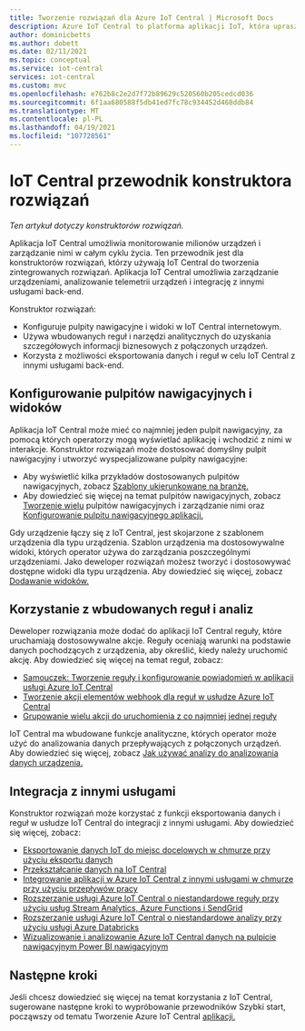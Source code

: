 ```yaml
---
title: Tworzenie rozwiązań dla Azure IoT Central | Microsoft Docs
description: Azure IoT Central to platforma aplikacji IoT, która upraszcza tworzenie rozwiązań IoT. Ten artykuł zawiera omówienie tworzenia zintegrowanych rozwiązań za pomocą IoT Central.
author: dominicbetts
ms.author: dobett
ms.date: 02/11/2021
ms.topic: conceptual
ms.service: iot-central
services: iot-central
ms.custom: mvc
ms.openlocfilehash: e762b8c2e2d7f72b89629c520560b205cedcd036
ms.sourcegitcommit: 6f1aa680588f5db41ed7fc78c934452d468ddb84
ms.translationtype: MT
ms.contentlocale: pl-PL
ms.lasthandoff: 04/19/2021
ms.locfileid: "107728561"
---
```

# <a name="iot-central-solution-builder-guide"></a>IoT Central przewodnik konstruktora rozwiązań

*Ten artykuł dotyczy konstruktorów rozwiązań.*

Aplikacja IoT Central umożliwia monitorowanie milionów urządzeń i zarządzanie nimi w całym cyklu życia. Ten przewodnik jest dla konstruktorów rozwiązań, którzy używają IoT Central do tworzenia zintegrowanych rozwiązań. Aplikacja IoT Central umożliwia zarządzanie urządzeniami, analizowanie telemetrii urządzeń i integrację z innymi usługami back-end.

Konstruktor rozwiązań:

- Konfiguruje pulpity nawigacyjne i widoki w IoT Central internetowym.
- Używa wbudowanych reguł i narzędzi analitycznych do uzyskania szczegółowych informacji biznesowych z połączonych urządzeń.
- Korzysta z możliwości eksportowania danych i reguł w celu IoT Central z innymi usługami back-end.

## <a name="configure-dashboards-and-views"></a>Konfigurowanie pulpitów nawigacyjnych i widoków

Aplikacja IoT Central może mieć co najmniej jeden pulpit nawigacyjny, za pomocą których operatorzy mogą wyświetlać aplikację i wchodzić z nimi w interakcje. Konstruktor rozwiązań może dostosować domyślny pulpit nawigacyjny i utworzyć wyspecjalizowane pulpity nawigacyjne:

- Aby wyświetlić kilka przykładów dostosowanych pulpitów nawigacyjnych, zobacz [Szablony ukierunkowane na branżę.](concepts-app-templates.md#industry-focused-templates)
- Aby dowiedzieć się więcej na temat pulpitów nawigacyjnych, zobacz [Tworzenie wielu](howto-create-personal-dashboards.md) pulpitów nawigacyjnych i zarządzanie nimi oraz [Konfigurowanie pulpitu nawigacyjnego aplikacji.](howto-add-tiles-to-your-dashboard.md)

Gdy urządzenie łączy się z IoT Central, jest skojarzone z szablonem urządzenia dla typu urządzenia. Szablon urządzenia ma dostosowywalne widoki, których operator używa do zarządzania poszczególnymi urządzeniami. Jako deweloper rozwiązań możesz tworzyć i dostosowywać dostępne widoki dla typu urządzenia. Aby dowiedzieć się więcej, zobacz [Dodawanie widoków.](howto-set-up-template.md#add-views)

## <a name="use-built-in-rules-and-analytics"></a>Korzystanie z wbudowanych reguł i analiz

Deweloper rozwiązania może dodać do aplikacji IoT Central reguły, które uruchamiają dostosowywalne akcje. Reguły oceniają warunki na podstawie danych pochodzących z urządzenia, aby określić, kiedy należy uruchomić akcję. Aby dowiedzieć się więcej na temat reguł, zobacz:

- [Samouczek: Tworzenie reguły i konfigurowanie powiadomień w aplikacji usługi Azure IoT Central](tutorial-create-telemetry-rules.md)
- [Tworzenie akcji elementów webhook dla reguł w usłudze Azure IoT Central](howto-create-webhooks.md)
- [Grupowanie wielu akcji do uruchomienia z co najmniej jednej reguły](howto-use-action-groups.md)

IoT Central ma wbudowane funkcje analityczne, których operator może użyć do analizowania danych przepływających z połączonych urządzeń. Aby dowiedzieć się więcej, zobacz [Jak używać analizy do analizowania danych urządzenia.](howto-create-analytics.md)

## <a name="integrate-with-other-services"></a>Integracja z innymi usługami

Konstruktor rozwiązań może korzystać z funkcji eksportowania danych i reguł w usłudze IoT Central do integracji z innymi usługami. Aby dowiedzieć się więcej, zobacz:

- [Eksportowanie danych IoT do miejsc docelowych w chmurze przy użyciu eksportu danych](howto-export-data.md)
- [Przekształcanie danych na IoT Central](howto-transform-data.md)
- [Integrowanie aplikacji w Azure IoT Central z innymi usługami w chmurze przy użyciu przepływów pracy](howto-configure-rules-advanced.md)
- [Rozszerzanie usługi Azure IoT Central o niestandardowe reguły przy użyciu usług Stream Analytics, Azure Functions i SendGrid](howto-create-custom-rules.md)
- [Rozszerzanie usługi Azure IoT Central o niestandardowe analizy przy użyciu usługi Azure Databricks](howto-create-custom-analytics.md)
- [Wizualizowanie i analizowanie Azure IoT Central danych na pulpicie nawigacyjnym Power BI nawigacyjnym](howto-connect-powerbi.md)

## <a name="next-steps"></a>Następne kroki

Jeśli chcesz dowiedzieć się więcej na temat korzystania z IoT Central, sugerowane następne kroki to wypróbowanie przewodników Szybki start, począwszy od tematu Tworzenie Azure IoT Central [aplikacji.](./quick-deploy-iot-central.md)
